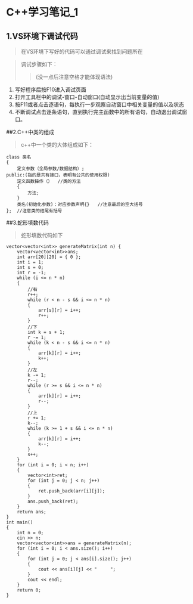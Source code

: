 # C++学习笔记_1  

## 1.VS环境下调试代码
>在VS环境下写好的代码可以通过调试来找到问题所在

>调试步骤如下：
>> (没一点后注意空格才能体现语法) 

1. 写好程序后按F10进入调试页面  
2. 打开工具栏中的调试-窗口-自动窗口(自动显示出当前变量的值)  
3. 按F11或者点击逐语句，每执行一步观察自动窗口中相关变量的值以及状态  
4. 不断调试点击逐条语句，直到执行完主函数中的所有语句，自动退出调试窗口。  

##2.C++中类的组成
> c++中一个类的大体组成如下：

	class 类名
	{
		定义参数（全局参数/数据结构）;
	public:(指的是共有接口，表明有公共的使用权限)
		定义函数操作（）  //类的方法
		{
			方法;
		}
		类名(初始化参数)：对应参数声明{}   //注意最后的空大括号
	};  //注意类的结尾有括号


##3.蛇形填数代码
>蛇形填数代码如下  
>  
	vector<vector<int>> generateMatrix(int n) {
	    vector<vector<int>>ans;
	    int arr[20][20] = { 0 };
	    int i = 1;
	    int s = 0;
	    int r = -1;
	    while (i <= n * n)
	    {
	        //右
	        r++;
	        while (r < n - s && i <= n * n)
	        {
	            arr[s][r] = i++;
	            r++;
	        }
	        //下
	        int k = s + 1;
	        r -= 1;
	        while (k < n - s && i <= n * n)
	        {
	            arr[k][r] = i++;
	            k++;
	        }
	        //左
	        k -= 1;
	        r--;
	        while (r >= s && i <= n * n)
	        {
	            arr[k][r] = i++;
	            r--;
	        }
	        //上
	        r += 1;
	        k--;
	        while (k >= 1 + s && i <= n * n)
	        {
	            arr[k][r] = i++;
	            k--;
	        }
	        s++;
	    }
	    for (int i = 0; i < n; i++)
	    {
	        vector<int>ret;
	        for (int j = 0; j < n; j++)
	        {
	            ret.push_back(arr[i][j]);
	        }
	        ans.push_back(ret);
	    }
	    return ans;
	}
	int main()
	{
	    int n = 0;
	    cin >> n;
	    vector<vector<int>>ans = generateMatrix(n);
	    for (int i = 0; i < ans.size(); i++)
	    {
	        for (int j = 0; j < ans[i].size(); j++)
	        {
	            cout << ans[i][j] << "     ";
	        }
	        cout << endl;
	    }
	    return 0;
	}